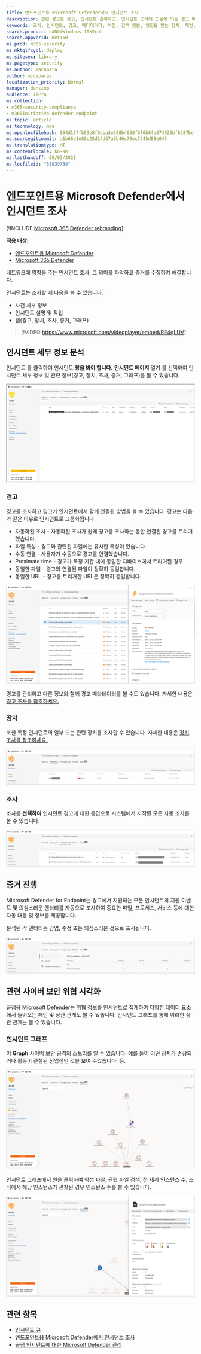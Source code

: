 ```yaml
---
title: 엔드포인트용 Microsoft Defender에서 인시던트 조사
description: 관련 경고를 보고, 인시던트 관리하고, 인시던트 조사에 도움이 되는 경고 메타데이터를 참조
keywords: 조사, 인시던트, 경고, 메타데이터, 위험, 검색 원본, 영향을 받는 장치, 패턴, 상관 관계
search.product: eADQiWindows 10XVcnh
search.appverid: met150
ms.prod: m365-security
ms.mktglfcycl: deploy
ms.sitesec: library
ms.pagetype: security
ms.author: macapara
author: mjcaparas
localization_priority: Normal
manager: dansimp
audience: ITPro
ms.collection:
- m365-security-compliance
- m365initiative-defender-endpoint
ms.topic: article
ms.technology: mde
ms.openlocfilehash: 064d157fb59e8f8dba3e268b4658f8f6b8fa674925bf6287bdf10eea39a441bd
ms.sourcegitcommit: a1b66e1e80c25d14d67a9b46c79ec7245d88e045
ms.translationtype: MT
ms.contentlocale: ko-KR
ms.lasthandoff: 08/05/2021
ms.locfileid: "53839738"
---
```

# <a name="investigate-incidents-in-microsoft-defender-for-endpoint"></a>엔드포인트용 Microsoft Defender에서 인시던트 조사

[!INCLUDE [Microsoft 365 Defender rebranding](../../includes/microsoft-defender.md)]

**적용 대상:**
- [엔드포인트용 Microsoft Defender](https://go.microsoft.com/fwlink/p/?linkid=2154037)
- [Microsoft 365 Defender](https://go.microsoft.com/fwlink/?linkid=2118804)


네트워크에 영향을 주는 인시던트 조사, 그 의미를 파악하고 증거를 수집하여 해결합니다.

인시던트는 조사할 때 다음을 볼 수 있습니다.

- 사건 세부 정보
- 인시던트 설명 및 작업
- 탭(경고, 장치, 조사, 증거, 그래프)

> [!VIDEO https://www.microsoft.com/videoplayer/embed/RE4qLUV]

## <a name="analyze-incident-details"></a>인시던트 세부 정보 분석

인시던트 를 클릭하여 인시던트 **창을 봐야 합니다.** **인시던트 페이지** 열기 를 선택하여 인시던트 세부 정보 및 관련 정보(경고, 장치, 조사, 증거, 그래프)를 볼 수 있습니다.

![인시던트 세부 정보의 이미지1](images/atp-incident-details.png)

### <a name="alerts"></a>경고

경고를 조사하고 경고가 인시던트에서 함께 연결된 방법을 볼 수 있습니다. 경고는 다음과 같은 이유로 인시던트로 그룹화됩니다.

- 자동화된 조사 - 자동화된 조사가 원래 경고를 조사하는 동안 연결된 경고를 트리거했습니다.
- 파일 특성 - 경고와 관련된 파일에는 유사한 특성이 있습니다.
- 수동 연결 - 사용자가 수동으로 경고를 연결했습니다.
- Proximate time - 경고가 특정 기간 내에 동일한 디바이스에서 트리거된 경우
- 동일한 파일 - 경고와 연결된 파일이 정확히 동일합니다.
- 동일한 URL - 경고를 트리거한 URL은 정확히 동일합니다.

![인시던트에서 경고가 함께 연결된 이유를 보여주는 인시던트 세부 정보 페이지가 있는 경고 탭의 이미지](images/atp-incidents-alerts-reason.png)

경고를 관리하고 다른 정보와 함께 경고 메타데이터를 볼 수도 있습니다. 자세한 내용은 [경고 조사를 참조하세요.](investigate-alerts.md)

### <a name="devices"></a>장치

또한 특정 인시던트의 일부 또는 관련 장치를 조사할 수 있습니다. 자세한 내용은 [장치 조사를 참조하세요.](investigate-machines.md)

![인시던트 세부 정보 페이지의 장치 탭 이미지](images/atp-incident-device-tab.png)

### <a name="investigations"></a>조사

조사를 **선택하여** 인시던트 경고에 대한 응답으로 시스템에서 시작된 모든 자동 조사를 볼 수 있습니다.

![인시던트 세부 정보 페이지의 조사 탭 이미지](images/atp-incident-investigations-tab.png)

## <a name="going-through-the-evidence"></a>증거 진행

Microsoft Defender for Endpoint는 경고에서 지원되는 모든 인시던트의 지원 이벤트 및 의심스러운 엔터티를 자동으로 조사하여 중요한 파일, 프로세스, 서비스 등에 대한 자동 대응 및 정보를 제공합니다.

분석된 각 엔터티는 감염, 수정 또는 의심스러운 것으로 표시됩니다.

![인시던트 세부 정보 페이지의 증거 탭 이미지](images/atp-incident-evidence-tab.png)

## <a name="visualizing-associated-cybersecurity-threats"></a>관련 사이버 보안 위협 시각화

끝점용 Microsoft Defender는 위협 정보를 인시던트로 집계하여 다양한 데이터 요소에서 들어오는 패턴 및 상관 관계도 볼 수 있습니다. 인시던트 그래프를 통해 이러한 상관 관계는 볼 수 있습니다.

### <a name="incident-graph"></a>인시던트 그래프

이 **Graph** 사이버 보안 공격의 스토리를 알 수 있습니다. 예를 들어 어떤 장치가 손상되거나 활동이 관찰된 진입점인 것을 보여 주었습니다. 등.

![인시던트 그래프의 이미지](images/atp-incident-graph-tab.png)

인시던트 그래프에서 원을 클릭하여 악성 파일, 관련 파일 검색, 전 세계 인스턴스 수, 조직에서 해당 인스턴스가 관찰된 경우 인스턴스 수를 볼 수 있습니다.

![인시던트 세부 정보 이미지](images/atp-incident-graph-details.png)

## <a name="related-topics"></a>관련 항목

- [인시던트 큐](/microsoft-365/security/defender-endpoint/view-incidents-queue)
- [엔드포인트용 Microsoft Defender에서 인시던트 조사](/microsoft-365/security/defender-endpoint/investigate-incidents)
- [끝점 인시던트에 대한 Microsoft Defender 관리](/microsoft-365/security/defender-endpoint/manage-incidents)
